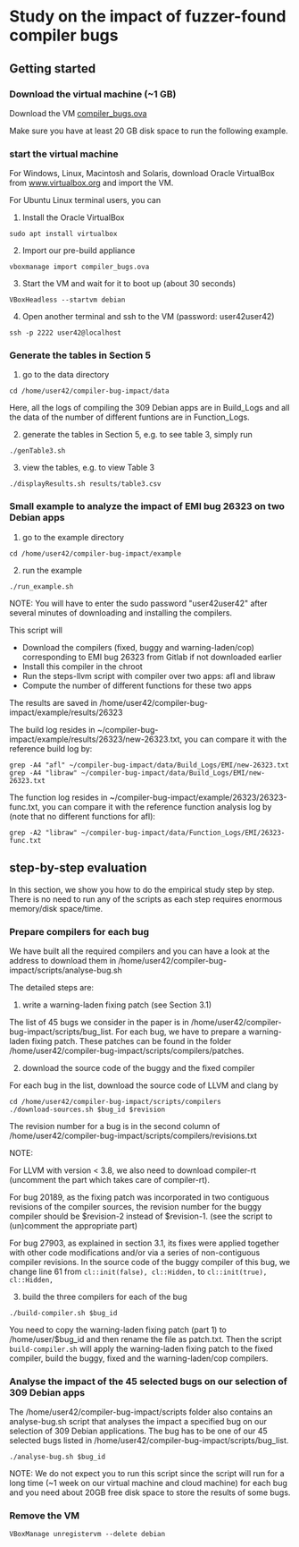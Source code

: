 # Study on the impact of fuzzer-found compiler bugs
## Getting started

### Download the virtual machine (~1 GB)

Download the VM [compiler_bugs.ova](https://drive.google.com/file/d/1mubw_cEIkMzWVeBGIHBAn826-sdtu81u/view?usp=sharing)

Make sure you have at least 20 GB disk space to run the following example.

### start the virtual machine 

For Windows, Linux, Macintosh and Solaris, download Oracle VirtualBox from www.virtualbox.org and import the VM.

For Ubuntu Linux terminal users, you can

1. Install the Oracle VirtualBox

```
sudo apt install virtualbox
```
2. Import our pre-build appliance
```
vboxmanage import compiler_bugs.ova
```
3. Start the VM and wait for it to boot up (about 30 seconds)
```
VBoxHeadless --startvm debian
```
4. Open another terminal and ssh to the VM (password: user42user42)
```
ssh -p 2222 user42@localhost
```

### Generate the tables in Section 5

1. go to the data directory
```
cd /home/user42/compiler-bug-impact/data
```
Here, all the logs of compiling the 309 Debian apps are in Build_Logs and all the data of the number of different funtions are in Function_Logs.

2. generate the tables in Section 5, e.g. to see table 3, simply run 
```
./genTable3.sh
```
3. view the tables, e.g. to view Table 3 
```
./displayResults.sh results/table3.csv
```

### Small example to analyze the impact of EMI bug 26323 on two Debian apps

1. go to the example directory 
```
cd /home/user42/compiler-bug-impact/example
```
2. run the example 
```
./run_example.sh
```

NOTE: You will have to enter the sudo password "user42user42" after several minutes of downloading and installing the compilers.

This script will 
- Download the compilers (fixed, buggy and warning-laden/cop) corresponding to EMI bug 26323 from Gitlab if not downloaded earlier
- Install this compiler in the chroot
- Run the steps-llvm script with compiler over two apps: afl and libraw
- Compute the number of different functions for these two apps

The results are saved in /home/user42/compiler-bug-impact/example/results/26323

The build log resides in ~/compiler-bug-impact/example/results/26323/new-26323.txt, you can compare it with the reference build log by:
```
grep -A4 "afl" ~/compiler-bug-impact/data/Build_Logs/EMI/new-26323.txt
grep -A4 "libraw" ~/compiler-bug-impact/data/Build_Logs/EMI/new-26323.txt
```
The function log resides in ~/compiler-bug-impact/example/26323/26323-func.txt, you can compare it with the reference function analysis log by (note that no different functions for afl):
```
grep -A2 "libraw" ~/compiler-bug-impact/data/Function_Logs/EMI/26323-func.txt
```

## step-by-step evaluation 

In this section, we show you how to do the empirical study step by step. There is no need to run any of the scripts as each step requires enormous memory/disk space/time.   

### Prepare compilers for each bug

We have built all the required compilers and you can have a look at the address to download them in /home/user42/compiler-bug-impact/scripts/analyse-bug.sh

The detailed steps are:

1. write a warning-laden fixing patch (see Section 3.1)

The list of 45 bugs we consider in the paper is in /home/user42/compiler-bug-impact/scripts/bug_list. For each bug, we have to prepare a warning-laden fixing patch. These patches can be found in the folder /home/user42/compiler-bug-impact/scripts/compilers/patches. 

2. download the source code of the buggy and the fixed compiler

For each bug in the list, download the source code of LLVM and clang by
```
cd /home/user42/compiler-bug-impact/scripts/compilers
./download-sources.sh $bug_id $revision
```
The revision number for a bug is in the second column of /home/user42/compiler-bug-impact/scripts/compilers/revisions.txt

NOTE:

For LLVM with version < 3.8, we also need to download compiler-rt (uncomment the part which takes care of compiler-rt).

For bug 20189, as the fixing patch was incorporated in two contiguous revisions of the compiler sources, the revision number for the buggy compiler should be $revision-2 instead of $revision-1. (see the script to (un)comment the appropriate part)

For bug 27903, as explained in section 3.1, its fixes were applied together with other code modifications and/or via a series of non-contiguous compiler revisions. In the source code of the buggy compiler of this bug, we change line 61 from `cl::init(false), cl::Hidden,` to `cl::init(true), cl::Hidden,`

3. build the three compilers for each of the bug 

```
./build-compiler.sh $bug_id
```
You need to copy the warning-laden fixing patch (part 1) to /home/user/$bug_id and then rename the file as patch.txt. Then the script `build-compiler.sh` will apply the warning-laden fixing patch to the fixed compiler, build the buggy, fixed and the warning-laden/cop compilers.




### Analyse the impact of the 45 selected bugs on our selection of 309 Debian apps

The /home/user42/compiler-bug-impact/scripts folder also contains an analyse-bug.sh script that analyses the impact a specified bug on our selection of 309 Debian applications. The bug has to be one of our 45 selected bugs listed in /home/user42/compiler-bug-impact/scripts/bug_list. 
```
./analyse-bug.sh $bug_id
```
NOTE: We do not expect you to run this script since the script will run for a long time (~1 week on our virtual machine and cloud machine) for each bug and you need about 20GB free disk space to store the results of some bugs. 

### Remove the VM
```
VBoxManage unregistervm --delete debian
```
